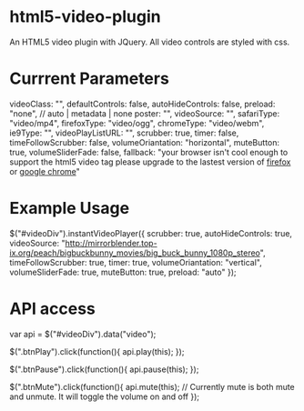 html5-video-plugin
==================

An HTML5 video plugin with JQuery.
All video controls are styled with css.

Currrent Parameters
==================

videoClass: "",
defaultControls: false,
autoHideControls: false,
preload: "none", // auto | metadata | none
poster: "",
videoSource: "",
safariType: "video/mp4",
firefoxType: "video/ogg",
chromeType: "video/webm",
ie9Type: "",
videoPlayListURL: "",
scrubber: true,
timer: false,
timeFollowScrubber: false,
volumeOriantation: "horizontal",
muteButton: true,
volumeSliderFade: false,
fallback: "your browser isn't cool enough to support the html5 video tag please upgrade to the lastest version of <a href='http://www.mozilla.com' title='firefox'>firefox</a> or <a href='http://www.chrome.com' title='google chrome'>google chrome</a>"

Example Usage
==================

$("#videoDiv").instantVideoPlayer({
	scrubber: true,
	autoHideControls: true,
	videoSource: "http://mirrorblender.top-ix.org/peach/bigbuckbunny_movies/big_buck_bunny_1080p_stereo",
	timeFollowScrubber: true,
	timer: true,
	volumeOriantation: "vertical",
	volumeSliderFade: true,
	muteButton: true,
	preload: "auto"
});

API access
==================

var api = $("#videoDiv").data("video");

$(".btnPlay").click(function(){
	api.play(this);
});

$(".btnPause").click(function(){
	api.pause(this);
});

$(".btnMute").click(function(){
	api.mute(this);
	// Currently mute is both mute and unmute. It will toggle the volume on and off
});